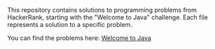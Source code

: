 This repository contains solutions to programming problems from HackerRank, starting with the "Welcome to Java" challenge. Each file represents a solution to a specific problem.

You can find the problems here: [Welcome to Java](https://www.hackerrank.com/domains/java?filters%5Bstatus%5D%5B%5D=unsolved&badge_type=java)
